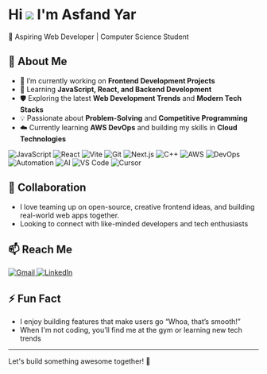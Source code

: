 # Hi ![](https://user-images.githubusercontent.com/18350557/176309783-0785949b-9127-417c-8b55-ab5a4333674e.gif) I'm Asfand Yar

🚀 Aspiring Web Developer | Computer Science Student 

## 👀 About Me  
- 🔭 I’m currently working on **Frontend Development Projects**  
- 🌱 Learning **JavaScript, React, and Backend Development**  
- 🛡️ Exploring the latest **Web Development Trends** and **Modern Tech Stacks**  
- 💡 Passionate about **Problem-Solving** and **Competitive Programming**  
- ☁️ Currently learning **AWS DevOps** and building my skills in **Cloud Technologies**

![JavaScript](https://img.shields.io/badge/JavaScript-F7DF1E?style=for-the-badge&logo=javascript&logoColor=black)
![React](https://img.shields.io/badge/React-20232A?style=for-the-badge&logo=react&logoColor=61DAFB)
![Vite](https://img.shields.io/badge/Vite-646CFF?style=for-the-badge&logo=vite&logoColor=FFD62E)
![Git](https://img.shields.io/badge/Git-F05032?style=for-the-badge&logo=git&logoColor=white)
![Next.js](https://img.shields.io/badge/Next.js-000000?style=for-the-badge&logo=nextdotjs&logoColor=white)
![C++](https://img.shields.io/badge/C++-00599C?style=for-the-badge&logo=cplusplus&logoColor=white)
![AWS](https://img.shields.io/badge/AWS-232F3E?style=for-the-badge&logo=amazon-aws&logoColor=FF9900)
![DevOps](https://img.shields.io/badge/DevOps-0A66C2?style=for-the-badge&logo=azuredevops&logoColor=white)
![Automation](https://img.shields.io/badge/Automation-FF6C37?style=for-the-badge&logo=autodesk&logoColor=white)
![AI](https://img.shields.io/badge/Artificial%20Intelligence-8A2BE2?style=for-the-badge&logo=openai&logoColor=white)
<img src="https://img.shields.io/badge/VS%20Code-0078d7?style=for-the-badge&logo=visualstudiocode&logoColor=white" alt="VS Code"/>
<img src="https://img.shields.io/badge/Cursor%20-000000?style=for-the-badge&logo=data:image/png;base64,iVBORw0KGgoAAAANSUhEUgAAABAAAAAQCAYAAAAf8/9hAAABXElEQVQ4T6XTv0oDQRgH8I9RLIwIgrJ0ErxG+QkItxGchITjFXkCeQDfwY2FkYWHiCgSkUgSx3FxQUgRERQeQqD8hY9u++Ob9+bPnmyQzP++QAg+OImQDUA9X+7IImBKwB9KcQO5JgvBddAi5L2Ci2xj1DE5Nxfgb0R7QwW8BPZAxolUd8PoUkgmPUnbGkQk7QzyZfNq4B0vZrByCr1lwOQn4gsj3JPZbnQAPMfEvm0k68moB+e5jQkU6D12UG05OAfHOxHnNtdoAFK2jVhQ7ngjWv+8Ip+3yCBHnW9SRldkLkNTcb19s0gXQjFZyysfwePzNdkVgHnFKh/N2+zWb4KXX7XYBGAzG3reUvoBnURo1qt9Y9wAAAABJRU5ErkJggg==" alt="Cursor"/>


## 💞️ Collaboration  
- I love teaming up on open-source, creative frontend ideas, and building real-world web apps together.
- Looking to connect with like-minded developers and tech enthusiasts 

## 📫 Reach Me  
<a href="https://mail.google.com/mail/?view=cm&fs=1&to=asfandyar273263@gmail.com.com" target="_blank">
  <img src="https://img.shields.io/badge/Gmail-D14836?style=for-the-badge&logo=gmail&logoColor=white" alt="Gmail"/>
</a>
<a href="https://www.linkedin.com/in/asfandyar100/" target="_blank">
  <img src="https://img.shields.io/badge/LinkedIn-0077B5?style=for-the-badge&logo=linkedin&logoColor=white" alt="LinkedIn"/>
</a>
  
## ⚡ Fun Fact  
- I enjoy building features that make users go “Whoa, that’s smooth!”
- When I'm not coding, you’ll find me at the gym or learning new tech trends
---

Let's build something awesome together! 🚀 
